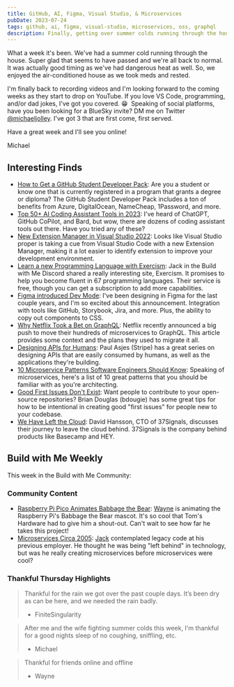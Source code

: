 ```yaml
---
title: GitHub, AI, Figma, Visual Studio, & Microservices
pubDate: 2023-07-24
tags: github, ai, figma, visual-studio, microservices, oss, graphql
description: Finally, getting over summer colds running through the house and recording some videos.
---
```


What a week it's been. We've had a summer cold running through the house. Super glad that seems to have passed and we're all back to normal. It was actually good timing as we've had dangerous heat as well. So, we enjoyed the air-conditioned house as we took meds and rested.

I'm finally back to recording videos and I'm looking forward to the coming weeks as they start to drop on YouTube. If you love VS Code, programming, and/or dad jokes, I've got you covered. 😁
​
Speaking of social platforms, have you been looking for a BlueSky invite? DM me on Twitter [@michaeljolley](https://twitter.com/michaeljolley). I've got 3 that are first come, first served.

Have a great week and I'll see you online!

Michael

## Interesting Finds

- [​How to Get a GitHub Student Developer Pack](https://www.freecodecamp.org/news/github-student-developer-pack/): Are you a student or know one that is currently registered in a program that grants a degree or diploma? The GitHub Student Developer Pack includes a ton of benefits from Azure, DigitalOcean, NameCheap, 1Password, and more.
- [​Top 50+ AI Coding Assistant Tools in 2023](https://www.marktechpost.com/2023/07/18/top-50-ai-coding-assistant-tools-in-2023/): I've heard of ChatGPT, GitHub CoPilot, and Bard, but wow, there are dozens of coding assistant tools out there. Have you tried any of these?
- [​New Extension Manager in Visual Studio 2022](https://devblogs.microsoft.com/visualstudio/introducing-a-powerful-new-extension-manager/): Looks like Visual Studio proper is taking a cue from Visual Studio Code with a new Extension Manager, making it a lot easier to identify extension to improve your development environment.
- [​Learn a new Programming Language with Exercism](https://exercism.org/): Jack in the Build with Me Discord shared a really interesting site, Exercism. It promises to help you become fluent in 67 programming languages. Their service is free, though you can get a subscription to add more capabilities.
- [​Figma introduced Dev Mode](https://www.figma.com/blog/introducing-dev-mode/): I've been designing in Figma for the last couple years, and I'm so excited about this announcement. Integration with tools like GitHub, Storybook, Jira, and more. Plus, the ability to copy out components to CSS.
- [​Why Netflix Took a Bet on GraphQL](https://amplication.com/blog/why-netflix-took-a-bet-on-graphql): Netflix recently announced a big push to move their hundreds of microservices to GraphQL. This article provides some context and the plans they used to migrate it all.
- [​Designing APIs for Humans](https://dev.to/stripe/designing-apis-for-humans-object-ids-3o5a): Paul Asjes (Stripe) has a great series on designing APIs that are easily consumed by humans, as well as the applications they're building.
- [​10 Microservice Patterns Software Engineers Should Know](https://medium.com/cloud-native-daily/10-microservice-patterns-software-engineer-should-know-c143443a4f2a): Speaking of microservices, here's a list of 10 great patterns that you should be familiar with as you're architecting.
- [​Good First Issues Don't Exist](https://opensauced.pizza/blog/good-first-issues-dont-exist): Want people to contribute to your open-source repositories? Brian Douglas (bdougie) has some great tips for how to be intentional in creating good "first issues" for people new to your codebase.
- [​We Have Left the Cloud](https://world.hey.com/dhh/we-have-left-the-cloud-251760fb): David Hansson, CTO of 37Signals, discusses their journey to leave the cloud behind. 37Signals is the company behind products like Basecamp and HEY.

## Build with Me Weekly

This week in the Build with Me Community:

### Community Content

- [​Raspberry Pi Pico Animates Babbage the Bear](https://www.tomshardware.com/news/raspberry-pi-babbage-bear-robot): [Wayne](https://twitter.com/rgeekuk) is animating the Raspberry Pi's Babbage the Bear mascot. It's so cool that Tom's Hardware had to give him a shout-out. Can't wait to see how far he takes this project!
- [​Microservices Circa 2005](https://exegete.io/2023/07/02/2005-microservices/): [Jack](https://twitter.com/exegeteio) contemplated legacy code at his previous employer. He thought he was being "left behind" in technology, but was he really creating microservices before microservices were cool?

### Thankful Thursday Highlights

> Thankful for the rain we got over the past couple days. It’s been dry as can be here, and we needed the rain badly.
>
> - FiniteSingularity

> After me and the wife fighting summer colds this week, I'm thankful for a good nights sleep of no coughing, sniffling, etc.
>
> - Michael

> Thankful for friends online and offline
>
> - Wayne
